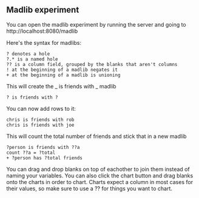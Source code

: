 ## Madlib experiment

You can open the madlib experiment by running the server and going to http://localhost:8080/madlib

Here's the syntax for madlibs:

```
? denotes a hole
?.* is a named hole
?? is a column field, grouped by the blanks that aren't columns
! at the beginning of a madlib negates it
+ at the beginning of a madlib is unioning
```

This will create the _ is friends with _ madlib

```
? is friends with ?
```

You can now add rows to it:

```
chris is friends with rob
chris is friends with joe
```

This will count the total number of friends and stick that in a new madlib

```
?person is friends with ??a
count ??a = ?total
+ ?person has ?total friends
```

You can drag and drop blanks on top of eachother to join them instead of naming your variables. You can also click the chart button and drag blanks onto the charts in order to chart. Charts expect a column in most cases for their values, so make sure to use a ?? for things you want to chart.
